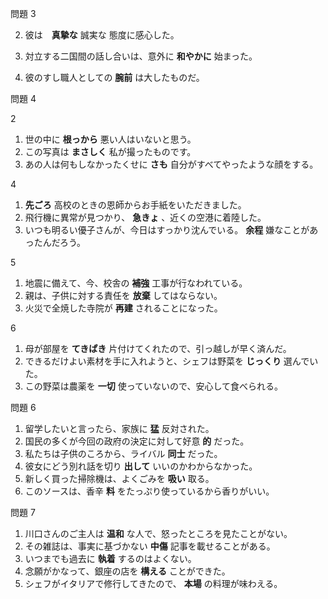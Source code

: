 問題 3

2. 彼は　**真摯な** 誠実な 態度に感心した。

3. 対立する二国間の話し合いは、意外に **和やかに**  始まった。

6. 彼のすし職人としての **腕前**  は大したものだ。

問題 4

2
1. 世の中に **根っから** 悪い人はいないと思う。
2. この写真は **まさしく** 私が撮ったものです。
3. あの人は何もしなかったくせに **さも** 自分がすべてやったような顔をする。

4
1. **先ごろ** 高校のときの恩師からお手紙をいただきました。
2. 飛行機に異常が見つかり、 **急きょ** 、近くの空港に着陸した。
3. いつも明るい優子さんが、今日はすっかり沈んでいる。 **余程** 嫌なことがあったんだろう。

5
1. 地震に備えて、今、校舎の **補強** 工事が行なわれている。
2. 親は、子供に対する責任を **放棄** してはならない。
3. 火災で全焼した寺院が **再建** されることになった。

6
1. 母が部屋を **てきぱき** 片付けてくれたので、引っ越しが早く済んだ。
2. できるだけよい素材を手に入れようと、シェフは野菜を **じっくり** 選んでいた。
3. この野菜は農薬を **一切** 使っていないので、安心して食べられる。

問題 6
1. 留学したいと言ったら、家族に **猛** 反対された。
2. 国民の多くが今回の政府の決定に対して好意 **的** だった。
3. 私たちは子供のころから、ライバル **同士** だった。
4. 彼女にどう別れ話を切り **出して** いいのかわからなかった。
5. 新しく買った掃除機は、よくごみを **吸い** 取る。
6. このソースは、香辛 **料** をたっぷり使っているから香りがいい。

問題 7
1. 川口さんのご主人は **温和** な人で、怒ったところを見たことがない。
2. その雑誌は、事実に基づかない **中傷** 記事を載せることがある。
3. いつまでも過去に **執着** するのはよくない。
4. 念願がかなって、銀座の店を **構える** ことができた。
5. シェフがイタリアで修行してきたので、 **本場** の料理が味わえる。
